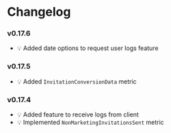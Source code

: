 # Changelog

### v0.17.6
- :bulb: Added date options to request user logs feature

### v0.17.5
- :bulb: Added `InvitationConversionData` metric

### v0.17.4
- :bulb: Added feature to receive logs from client
- :bulb: Implemented `NonMarketingInvitationsSent` metric

